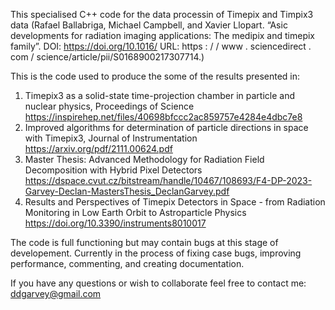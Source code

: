 This specialised C++ code for the data processin of Timepix and Timpix3 data (Rafael Ballabriga, Michael Campbell, and Xavier Llopart. “Asic developments for radiation imaging applications: The medipix and timepix family”. DOI: https://doi.org/10.1016/ URL: https : / / www . sciencedirect . com / science/article/pii/S0168900217307714.)

This is the code used to produce the some of the results presented in:

1. Timepix3 as a solid-state time-projection chamber in particle and nuclear physics, Proceedings of Science https://inspirehep.net/files/40698bfccc2ac859757e4284e4dbc7e8
2.  Improved algorithms for determination of particle directions in space with Timepix3, Journal of Instrumentation https://arxiv.org/pdf/2111.00624.pdf
3.  Master Thesis: Advanced Methodology for Radiation Field Decomposition with Hybrid Pixel Detectors  https://dspace.cvut.cz/bitstream/handle/10467/108693/F4-DP-2023-Garvey-Declan-MastersThesis_DeclanGarvey.pdf
4.  Results and Perspectives of Timepix Detectors in Space - from Radiation Monitoring in Low Earth Orbit to Astroparticle Physics https://doi.org/10.3390/instruments8010017 

The code is full functioning but may contain bugs at this stage of developement. Currently in the process of fixing case bugs, improving performance, commenting, and creating documentation.

If you have any questions or wish to collaborate feel free to contact me:
ddgarvey@gmail.com
